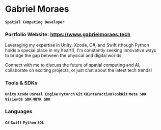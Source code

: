 # Gabriel Moraes

**` Spatial Computing Developer `**

### Portfolio Website: https://www.gabrielmoraes.tech


Leveraging my expertise in Unity, Xcode, C#, and Swift (though Python holds a special place in my heart!), I'm constantly seeking innovative ways to bridge the gap between the physical and digital worlds.

Connect with me to discuss the future of spatial computing and AI, collaborate on exciting projects, or just chat about the latest tech trends!

### Tools & SDKs
**`Unity`**  **`Xcode`**  **`Unreal Engine`** **`Pytorch`** **`Git`** **`XRInteractionTookKit`** **`Meta SDK`**  **`VisionOS SDK`** **`MRTK SDK`** 

### Languages
**`C#`**  **`Swift`** **`Python`** **`SQL`**
